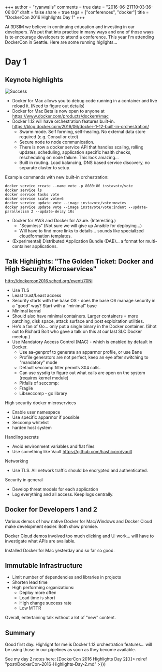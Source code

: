 +++
author = "ryanwalls"
comments = true
date = "2016-06-21T10:03:36-06:00"
draft = false
share = true
tags = ["conferences", "docker"]
title = "DockerCon 2016 Highlights Day 1"
+++

At 3DSIM we believe in continuing education and investing in our developers.  We put that into practice in many ways and one of those ways is to encourage developers to attend a conference.  This year I'm attending DockerCon in Seattle.  Here are some running higlights...

# Day 1
## Keynote highlights
![Success](/images/posts/DockerCon-2016-Highlights-Day-1/dockercon-day1-keynote.jpg)  

* Docker for Mac allows you to debug code running in a container and live reload it.  (Need to figure out details)
* Docker for Mac Beta is now open to anyone at https://www.docker.com/products/docker#/mac
* Docker 1.12 will have orchestration features built-in.  https://blog.docker.com/2016/06/docker-1-12-built-in-orchestration/  
  * Swarm mode.  Self forming, self-healing.  No external data store required (e.g. Consul or etcd)
  * Secure node to node communication.
  * There is now a docker service API that handles scaling, rolling updates, scheduling, application specific health checks, rescheduling on node failure.  This look amazing...
  * Built in routing.  Load balancing, DNS based service discovery, no separate cluster to setup.  

Example commands with new built-in orchestration:

```
docker service create --name vote -p 8080:80 instavote/vote
docker service ls
docker service tasks vote
docker service scale vote=6
docker service update vote --image instavote/vote:movies
docker service update vote --image instavote/vote:indent --update-parallelism 2 --update-delay 10s
```

* Docker for AWS and Docker for Azure.  (Interesting.)  
  * "Seamless" (Not sure we will give up Ansible for deploying...)
  *  Will have to find more links to details... sounds like specialized cloudformation templates.
* (Experimental) Distributed Application Bundle (DAB)... a format for multi-container applications.  

## Talk Highlights: "The Golden Ticket: Docker and High Security Microservices"
http://dockercon2016.sched.org/event/70Ni

* Use TLS
* Least trust/Least access
* Security starts with the base OS - does the base OS manage security in a "good" way?  Start with a "minimal" base
* Minimal kernel
*  Should also have minimal containers.  Larger containers = more patching, disk space, attack surface and post exploitation utilities.  
* He's a fan of Go... only put a single binary in the Docker container.  (Shot out to Richard Bolt who gave a talk on this at our last SLC Docker meetup.)
* Use Mandatory Access Control (MAC) - which is enabled by default in Docker.
  * Use aa-genprof to generate an apparmor profile, or use Bane
  * Profile generators are not perfect, keep an eye after switching to "mandatory" mode                       
  *  Default seccomp filter permits 304 calls.
  * Can use sysdig to figure out what calls are open on the system (requires kernel module)
  * Pitfalls of seccomp:
   * Fragile
  * Libseccomp - go library


High security docker microservices

* Enable user namespace
* Use specific apparmor if possible
* Seccomp whitelist
* harden host system

Handling secrets

* Avoid environment variables and flat files
* Use something like Vault https://github.com/hashicorp/vault

Networking

* Use TLS.  All network traffic should be encrypted and authenticated.

Security in general

* Develop threat models for each application
* Log everything and all access.  Keep logs centrally.


## Docker for Developers 1 and 2
Various demos of how native Docker for Mac/Windows and Docker Cloud make development easier.  Both show promise.  

Docker Cloud demos involved too much clicking and UI work... will have to investigate what APIs are available.

Installed Docker for Mac yesterday and so far so good.  

## Immutable Infrastructure
* Limit number of dependencies and libraries in projects
* Shorten lead time
* High performing organizations:
  * Deploy more often
  * Lead time is short
  * High change success rate
  * Low MTTR

Overall, entertaining talk without a lot of "new" content.  

## Summary
Good first day.  Highlight for me is Docker 1.12 orchestration features... will be using those in our pipelines as soon as they become available.  

See my day 2 notes here: [DockerCon 2016 Highlights Day 2]({{< relref "post/DockerCon-2016-Highlights-Day-2.md" >}})
